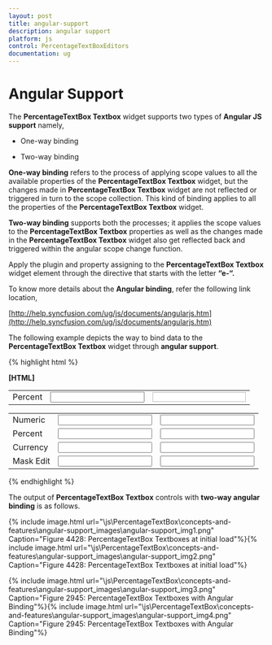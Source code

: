 ```yaml
---
layout: post
title: angular-support
description: angular support
platform: js
control: PercentageTextBoxEditors 
documentation: ug
---
```


# Angular Support

The **PercentageTextBox Textbox** widget supports two types of **Angular JS support** namely, 

* One-way binding

* Two-way binding 

**One-way binding** refers to the process of applying scope values to all the available properties of the **PercentageTextBox Textbox** widget, but the changes made in **PercentageTextBox Textbox** widget are not reflected or triggered in turn to the scope collection. This kind of binding applies to all the properties of the **PercentageTextBox Textbox** widget.

**Two-way binding** supports both the processes; it applies the scope values to the **PercentageTextBox Textbox** properties as well as the changes made in the **PercentageTextBox Textbox** widget also get reflected back and triggered within the angular scope change function.

Apply the plugin and property assigning to the **PercentageTextBox Textbox** widget element through the directive that starts with the letter **“e-“.**

To know more details about the **Angular binding**, refer the following link location,

[http://help.syncfusion.com/ug/js/documents/angularjs.htm](http://help.syncfusion.com/ug/js/documents/angularjs.htm)

The following example depicts the way to bind data to the **PercentageTextBox Textbox** widget through **angular support**.

{% highlight html %}

**[HTML]**
<!DOCTYPE html>
<html xmlns="http://www.w3.org/1999/xhtml" ng-app="TextCtrl">
<head>
    <title></title>
    <link href="http://cdn.syncfusion.com/13.1.0.21/js/web/flat-azure/ej.web.all.min.css" rel="stylesheet" />
    <!--scripts-->
    <script src="http://cdn.syncfusion.com/js/assets/external/jquery-1.10.2.min.js"></script>
    <script src="http://cdn.syncfusion.com/js/assets/external/jquery.globalize.min.js"></script>
    <script src="http://cdn.syncfusion.com/js/assets/external/jquery.easing.1.3.min.js"></script>
    <script src="http://cdn.syncfusion.com/js/assets/external/angular.min.js"></script>
    <script src="http://cdn.syncfusion.com/13.1.0.21/js/web/ej.web.all.min.js"></script>
    <script src="http://cdn.syncfusion.com/13.1.0.21/js/web/ej.unobtrusive.min.js"></script>
    <script src="http://cdn.syncfusion.com/13.1.0.21/js/ej.widget.angular.min.js"></script>
</head>
<body ng-controller="TextboxCtrl">
    <div id="center">
        <table cellpadding="10">
            <tbody>
                <tr>
                    <td>
                        <label for="percent">Percent</label>
                    </td>
                    <td>
                        <input id="percent" type="text" ej-percentagetextbox e-value="pvalue" />
                    </td>
                    <td>
                        <input type="text" class="e-input" style="border:1px solid #bdbcbd" ng-model="pvalue" />
                    </td>
                </tr>
            </tbody>
        </table>
    </div>
    <script type="text/javascript">
        angular.module('TextCtrl', ['ejangular'])
           .controller('TextboxCtrl', function ($scope) {
               $scope.pvalue = 400;
           });
    </script>
</body>
</html>
<!DOCTYPE html>
<html xmlns="http://www.w3.org/1999/xhtml" **ng-app="TextCtrl"**>
<head>
    <title></title>
    <link href="Content/bootstrap.min.css" rel="stylesheet" />
    <link href=" http://cdn.syncfusion.com/js/web/flat-azure/ej.web.all-latest.min.css" rel="stylesheet" />
<scriptsrc="[http://cdn.syncfusion.com/js/assets/external/jquery-1.10.2.min.js](http://cdn.syncfusion.com/js/assets/external/jquery-1.10.2.min.js)"></script>
<scriptsrc="[http://cdn.syncfusion.com/js/assets/external/jquery.globalize.min.js](http://cdn.syncfusion.com/js/assets/external/jquery.globalize.min.js)"></script>
<scriptsrc="[http://cdn.syncfusion.com/js/assets/external/jquery.easing.1.3.min.js](http://cdn.syncfusion.com/js/assets/external/jquery.easing.1.3.min.js)"></script>
<scriptsrc="[http://cdn.syncfusion.com/js/assets/external/angular.min.js](http://cdn.syncfusion.com/js/assets/external/angular.min.js)"></script>
<scriptsrc="[http://cdn.syncfusion.com/js/web/ej.web.all-latest.min.js](http://cdn.syncfusion.com/js/web/ej.web.all-latest.min.js)"></script>
    <script src=" http://cdn.syncfusion.com/js/web/ej.unobtrusive-latest.min.js "></script>
    <script src=" http://cdn.syncfusion.com/js/web/ej.widget.angular-latest.min.js"></script>
</head>
<body **ng-controller="TextboxCtrl"**>
    <div id="center">
        <table cellpadding="10">
            <tbody>
                <tr>
                    <td>
                        <label for="numeric">Numeric</label>
                    </td>
                    <td>
                        <input id="numeric" type="text" **ej-numerictextbox e-value="nvalue"** />
                    </td>
                    <td>
                        <input type="text" class="input ejinputtext" **ng-model="nvalue"** />
                    </td>
                </tr>
                <tr>
                    <td>
                        <label for="percent">Percent</label>
                    </td>
                    <td>
                        <input id="percent" type="text" **ej-percentagetextbox e-value="pvalue"** />
                    </td>
                    <td>
                        <input type="text" class="input ejinputtext" **ng-model="pvalue"** />
                    </td>
                </tr>
                <tr>
                    <td>
                        <label for="currency">Currency</label>
                    </td>
                    <td>
                        <input id="currency" type="text" **ej-currencytextbox e-value="cvalue"** />
                    </td>
                    <td>
                        <input type="text" class="input ejinputtext" **ng-model="cvalue"** />
                    </td>
                </tr>
                <tr>
                    <td>
                        <label for="maskedit">Mask Edit</label>
                    </td>
                    <td>
                        <input id="maskedit" type="text" **ej-maskedit e-value="mvalue" e-inputmode="ej.InputMode.Text" e-maskformat='99-999'** />
                    </td>
                    <td>
                        <input type="text" class="input ejinputtext" **ng-model="mvalue"** />
                    </td>
                </tr>
            </tbody>
        </table>
    </div>
    <script type="text/javascript">
        **angular.module('TextCtrl', ['ejangular'])**
           **.controller('TextboxCtrl', function ($scope) {**
               **$scope.nvalue = 600;**
               **$scope.pvalue = 400;**
               **$scope.cvalue = 400;**
               **$scope.mvalue = "";**
           **});**
    </script>
</body>
</html> 


{% endhighlight %}



The output of **PercentageTextBox Textbox** controls with **two-way angular binding** is as follows.

{% include image.html url="\js\PercentageTextBox\concepts-and-features\angular-support_images\angular-support_img1.png" Caption="Figure 4428: PercentageTextBox Textboxes at initial load"%}{% include image.html url="\js\PercentageTextBox\concepts-and-features\angular-support_images\angular-support_img2.png" Caption="Figure 4428: PercentageTextBox Textboxes at initial load"%}

{% include image.html url="\js\PercentageTextBox\concepts-and-features\angular-support_images\angular-support_img3.png" Caption="Figure 2945: PercentageTextBox Textboxes with Angular Binding"%}{% include image.html url="\js\PercentageTextBox\concepts-and-features\angular-support_images\angular-support_img4.png" Caption="Figure 2945: PercentageTextBox Textboxes with Angular Binding"%}

